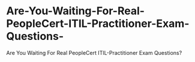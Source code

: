 # Are-You-Waiting-For-Real-PeopleCert-ITIL-Practitioner-Exam-Questions-
Are You Waiting For Real PeopleCert ITIL-Practitioner Exam Questions?
